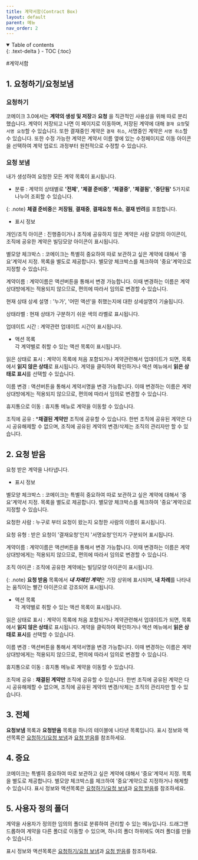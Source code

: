```yaml
---
title: 계약서함(Contract Box)
layout: default
parent: 메뉴
nav_order: 2
---
```


<details open markdown="block">
  <summary>
    Table of contents
  </summary>
  {: .text-delta }
- TOC
{:toc}
</details>

#계약서함

## 1. 요청하기/요청보냄 

### 요청하기 
코메이크 3.0에서는 **계약의 생성 및 저장**과 **요청** 을 직관적인 사용성을 위해 따로 분리했습니다. 계약이 저장되고 나면 이 페이지로 이동하며, 저장된 계약에 대해 `결재 요청`및 `서명 요청`할 수 있습니다. 
또한 결재중인 계약은 `결재 취소`, 서명중인 계약은 `서명 취소`할 수 있습니다. 
또한 수정 가능한 계약은 계약서 이름 옆에 있는 수정페이지로 이동 아이콘을 선택하여 계약 업로드 과정부터 원천적으로 수정할 수 있습니다. 

### 요청 보냄
내가 생성하여 요청한 모든 계약 목록이 표시됩니다. 

- 분류 : 계약의 상태별로 **'전체'**, **'체결 준비중'**, **'체결중'**, **'체결됨'**, **'중단됨'** 5가지로 나누어 조회할 수 있습니다. 

{: .note}
**체결 준비중**은 **저장됨**, **결재중**, **결재요청 취소**, **결재 반려**를 포함합니다. 

- 표시 정보 

개인/조직 아이콘
: 진행중이거나 조직에 공유하지 않은 계약은 사람 모양의 아이콘이, 조직에 공유한 계약은 빌딩모양 아이콘이 표시됩니다. 

별모양 체크박스
: 코메이크는 특별히 중요하여 따로 보관하고 싶은 계약에 대해서 '중요'계약서 지정. 목록을 별도로 제공합니다. 별모양 체크박스를 체크하여 '중요'계약으로 지정할 수 있습니다. 

계약이름
: 계약이름은 액션버튼을 통해서 변경 가능합니다. 이때 변경하는 이름은 계약 상대방에게는 적용되지 않으므로, 편의에 따라서 임의로 변경할 수 있습니다. 

현재 상태 상세 설명
: '누가', '어떤 액션'을 취했는지에 대한 상세설명이 기술됩니다. 

상태라벨
: 현재 상태가 구분하기 쉬운 색의 라벨로 표시됩니다. 

업데이트 시간
: 계약관련 업데이트 시간이 표시됩니다. 


- 액션 목록  
각 계약별로 취할 수 있는 액션 목록이 표시됩니다. 

읽은 상태로 표시 
: 계약이 목록에 처음 포함되거나 계약관련해서 업데이트가 되면, 목록에서 **읽지 않은 상태**로 표시됩니다. 계약을 클릭하여 확인하거나 액션 메뉴에서 **읽은 상태로 표시**를 선택할 수 있습니다.  

이름 변경
: 액션버튼을 통해서 계약서명을 변경 가능합니다. 이때 변경하는 이름은 계약 상대방에게는 적용되지 않으므로, 편의에 따라서 임의로 변경할 수 있습니다. 

휴지통으로 이동
: 휴지통 메뉴로 계약을 이동할 수 있습니다. 

조직에 공유
: ***채결된 계약만** 조직에 공유할 수 있습니다. 한번 조직에 공유된 계약은 다시 공유해제할 수 없으며, 조직에 공유된 계약의 변경/삭제는 조직의 관리자만 할 수 있습니다.  

## 2. 요청 받음
요청 받은 계약을 나타냅니다. 

- 표시 정보 

별모양 체크박스
: 코메이크는 특별히 중요하여 따로 보관하고 싶은 계약에 대해서 '중요'계약서 지정. 목록을 별도로 제공합니다. 별모양 체크박스를 체크하여 '중요'계약으로 지정할 수 있습니다.  

요청한 사람
: 누구로 부터 요청이 왔는지 요청한 사람의 이름이 표시됩니다.  

요청 유형
: 받은 요청이 '결재요청'인지 '서명요청'인지가 구분되어 표시됩니다.  

계약이름
: 계약이름은 액션버튼을 통해서 변경 가능합니다. 이때 변경하는 이름은 계약 상대방에게는 적용되지 않으므로, 편의에 따라서 임의로 변경할 수 있습니다.  


조직 아이콘
: 조직에 공유한 계약에는 빌딩모양 아이콘이 표시됩니다.  

{: .note}
**요청 받음** 목록에서 ***내 차례인 계약***은 가장 상위에 표시되며, **내 차례**를 나타내는 움직이는 빨간 아이콘으로 강조되어 표시됩니다.  

- 액션 목록  
각 계약별로 취할 수 있는 액션 목록이 표시됩니다. 

읽은 상태로 표시 
: 계약이 목록에 처음 포함되거나 계약관련해서 업데이트가 되면, 목록에서 **읽지 않은 상태**로 표시됩니다. 계약을 클릭하여 확인하거나 액션 메뉴에서 **읽은 상태로 표시**를 선택할 수 있습니다.  

이름 변경
: 액션버튼을 통해서 계약서명을 변경 가능합니다. 이때 변경하는 이름은 계약 상대방에게는 적용되지 않으므로, 편의에 따라서 임의로 변경할 수 있습니다. 

휴지통으로 이동
: 휴지통 메뉴로 계약을 이동할 수 있습니다. 

조직에 공유
: **채결된 계약만** 조직에 공유할 수 있습니다. 한번 조직에 공유된 계약은 다시 공유해제할 수 없으며, 조직에 공유된 계약의 변경/삭제는 조직의 관리자만 할 수 있습니다.  


## 3. 전체
**요청보냄** 목록과 **요청받음** 목록을 하나의 테이블에 나타낸 목록입니다. 표시 정보와 액션목록은 [요청하기/요청 보냄](/menu/contractbox.html#1-요청하기요청보냄)과 [요청 받음](/menu/contractbox.html#2-요청-받음)를 참조하세요.


## 4. 중요
코메이크는 특별히 중요하여 따로 보관하고 싶은 계약에 대해서 '중요'계약서 지정. 목록을 별도로 제공합니다. 별모양 체크박스를 체크하여 '중요'계약으로 지정하거나 해제할 수 있습니다. 
표시 정보와 액션목록은 [요청하기/요청 보냄](/menu/contractbox.html#1-요청하기요청보냄)과 [요청 받음](/menu/contractbox.html#2-요청-받음)를 참조하세요.


## 5. 사용자 정의 폴더
계약을 사용자가 정의한 임의의 폴더로 분류하여 관리할 수 있는 메뉴입니다. 드래그앤 드롭하여 계약을 다른 폴더로 이동할 수 있으며, 하나의 폴더 하위에도 여러 폴더를 만들 수 있습니다.

표시 정보와 액션목록은 [요청하기/요청 보냄](/menu/contractbox.html#1-요청하기요청보냄)과 [요청 받음](/menu/contractbox.html#2-요청-받음)를 참조하세요.